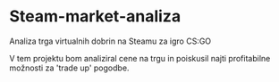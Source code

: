 # Steam-market-analiza
Analiza trga virtualnih dobrin na Steamu za igro CS:GO


V tem projektu bom analiziral cene na trgu in poiskusil najti profitabilne možnosti za 'trade up' pogodbe.

